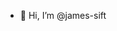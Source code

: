 - 👋 Hi, I’m @james-sift

<!---
james-sift/james-sift is a ✨ special ✨ repository because its `README.md` (this file) appears on your GitHub profile.
You can click the Preview link to take a look at your changes.
--->
